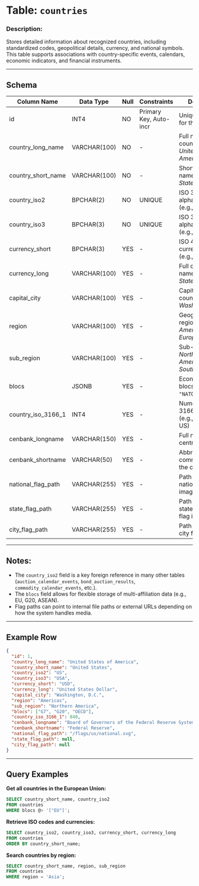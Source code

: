 # Table: `countries`

### Description:

Stores detailed information about recognized countries, including standardized codes, geopolitical details, currency, and national symbols. This table supports associations with country-specific events, calendars, economic indicators, and financial instruments.

---

## Schema

| Column Name           | Data Type    | Null | Constraints            | Description                                                 |
| --------------------- | ------------ | ---- | ---------------------- | ----------------------------------------------------------- |
| id                    | INT4         | NO   | Primary Key, Auto-incr | Unique identifier for the country                           |
| country_long_name     | VARCHAR(100) | NO   | -                      | Full name of the country (e.g., *United States of America*) |
| country_short_name    | VARCHAR(100) | NO   | -                      | Short or common name (e.g., *United States*)                |
| country_iso2          | BPCHAR(2)    | NO   | UNIQUE                 | ISO 3166-1 alpha-2 code (e.g., *US*, *FR*)                  |
| country_iso3          | BPCHAR(3)    | NO   | UNIQUE                 | ISO 3166-1 alpha-3 code (e.g., *USA*, *FRA*)                |
| currency_short        | BPCHAR(3)    | YES  | -                      | ISO 4217 currency code (e.g., *USD*, *EUR*)                 |
| currency_long         | VARCHAR(100) | YES  | -                      | Full currency name (e.g., *United States Dollar*)           |
| capital_city          | VARCHAR(100) | YES  | -                      | Capital of the country (e.g., *Washington, D.C.*)           |
| region                | VARCHAR(100) | YES  | -                      | Geographical region (e.g., *Americas*, *Europe*)            |
| sub_region            | VARCHAR(100) | YES  | -                      | Sub-region (e.g., *Northern America*, *Southern Europe*)    |
| blocs                 | JSONB        | YES  | -                      | Economic/political blocs (e.g., `["G7", "NATO"]`)           |
| country_iso_3166_1    | INT4         | YES  | -                      | Numeric ISO 3166-1 code (e.g., *840* for the US)            |
| cenbank_longname      | VARCHAR(150) | YES  | -                      | Full name of the central bank                               |
| cenbank_shortname     | VARCHAR(50)  | YES  | -                      | Abbreviation or common name for the central bank            |
| national_flag_path    | VARCHAR(255) | YES  | -                      | Path or URL to the national flag image                      |
| state_flag_path       | VARCHAR(255) | YES  | -                      | Path or URL to a state or regional flag image               |
| city_flag_path        | VARCHAR(255) | YES  | -                      | Path or URL to a city flag image                            |

---

## Notes:

* The `country_iso2` field is a key foreign reference in many other tables (`auction_calendar_events`, `bond_auction_results`, `commodity_calendar_events`, etc.).
* The `blocs` field allows for flexible storage of multi-affiliation data (e.g., EU, G20, ASEAN).
* Flag paths can point to internal file paths or external URLs depending on how the system handles media.

---

## Example Row

```json
{
  "id": 1,
  "country_long_name": "United States of America",
  "country_short_name": "United States",
  "country_iso2": "US",
  "country_iso3": "USA",
  "currency_short": "USD",
  "currency_long": "United States Dollar",
  "capital_city": "Washington, D.C.",
  "region": "Americas",
  "sub_region": "Northern America",
  "blocs": ["G7", "G20", "OECD"],
  "country_iso_3166_1": 840,
  "cenbank_longname": "Board of Governors of the Federal Reserve System",
  "cenbank_shortname": "Federal Reserve",
  "national_flag_path": "/flags/us/national.svg",
  "state_flag_path": null,
  "city_flag_path": null
}
```

---

## Query Examples

**Get all countries in the European Union:**

```sql
SELECT country_short_name, country_iso2
FROM countries
WHERE blocs @> '["EU"]';
```

**Retrieve ISO codes and currencies:**

```sql
SELECT country_iso2, country_iso3, currency_short, currency_long
FROM countries
ORDER BY country_short_name;
```

**Search countries by region:**

```sql
SELECT country_short_name, region, sub_region
FROM countries
WHERE region = 'Asia';
```

